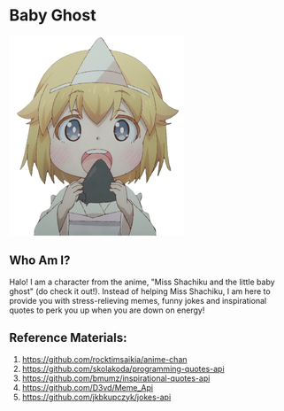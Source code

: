 # Baby Ghost
<img src="https://github.com/Sia-WRWD/Baby-Ghost-MelbHack/blob/main/hungry.png" alt="avatar.png">

## Who Am I?
Halo! I am a character from the anime, "Miss Shachiku and the little baby ghost" (do check it out!). Instead of helping Miss Shachiku, I am here to provide you with stress-relieving memes, funny jokes and inspirational quotes to perk you up when you are down on energy!

## Reference Materials:
1. https://github.com/rocktimsaikia/anime-chan
2. https://github.com/skolakoda/programming-quotes-api
3. https://github.com/bmumz/inspirational-quotes-api
4. https://github.com/D3vd/Meme_Api
5. https://github.com/jkbkupczyk/jokes-api
